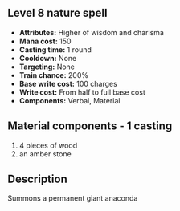 ## Level 8 nature spell
- **Attributes:** Higher of wisdom and charisma
- **Mana cost:** 150
- **Casting time:** 1 round
- **Cooldown:** None
- **Targeting:** None
- **Train chance:** 200%
- **Base write cost:** 100 charges
- **Write cost:** From half to full base cost
- **Components:** Verbal, Material
## Material components - 1 casting
1. 4 pieces of wood
2. an amber stone
## Description
Summons a permanent giant anaconda
